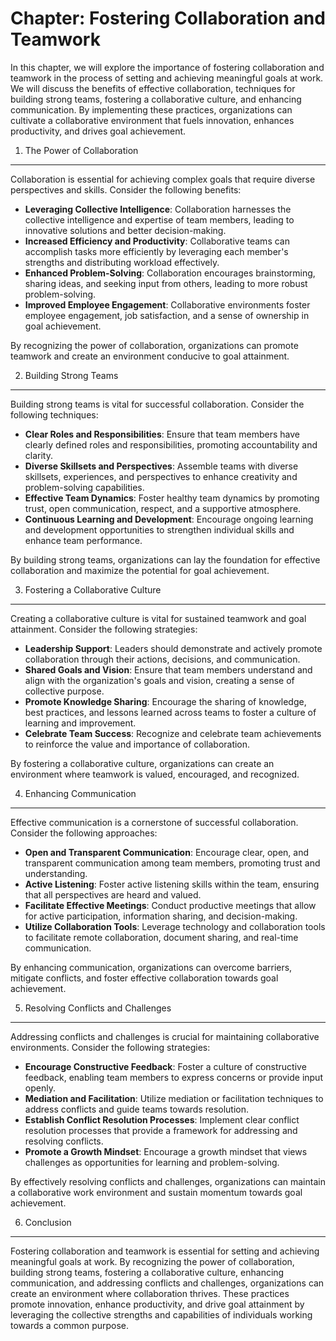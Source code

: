 Chapter: Fostering Collaboration and Teamwork
=============================================

In this chapter, we will explore the importance of fostering collaboration and teamwork in the process of setting and achieving meaningful goals at work. We will discuss the benefits of effective collaboration, techniques for building strong teams, fostering a collaborative culture, and enhancing communication. By implementing these practices, organizations can cultivate a collaborative environment that fuels innovation, enhances productivity, and drives goal achievement.

1. The Power of Collaboration
-----------------------------

Collaboration is essential for achieving complex goals that require diverse perspectives and skills. Consider the following benefits:

* **Leveraging Collective Intelligence**: Collaboration harnesses the collective intelligence and expertise of team members, leading to innovative solutions and better decision-making.
* **Increased Efficiency and Productivity**: Collaborative teams can accomplish tasks more efficiently by leveraging each member's strengths and distributing workload effectively.
* **Enhanced Problem-Solving**: Collaboration encourages brainstorming, sharing ideas, and seeking input from others, leading to more robust problem-solving.
* **Improved Employee Engagement**: Collaborative environments foster employee engagement, job satisfaction, and a sense of ownership in goal achievement.

By recognizing the power of collaboration, organizations can promote teamwork and create an environment conducive to goal attainment.

2. Building Strong Teams
------------------------

Building strong teams is vital for successful collaboration. Consider the following techniques:

* **Clear Roles and Responsibilities**: Ensure that team members have clearly defined roles and responsibilities, promoting accountability and clarity.
* **Diverse Skillsets and Perspectives**: Assemble teams with diverse skillsets, experiences, and perspectives to enhance creativity and problem-solving capabilities.
* **Effective Team Dynamics**: Foster healthy team dynamics by promoting trust, open communication, respect, and a supportive atmosphere.
* **Continuous Learning and Development**: Encourage ongoing learning and development opportunities to strengthen individual skills and enhance team performance.

By building strong teams, organizations can lay the foundation for effective collaboration and maximize the potential for goal achievement.

3. Fostering a Collaborative Culture
------------------------------------

Creating a collaborative culture is vital for sustained teamwork and goal attainment. Consider the following strategies:

* **Leadership Support**: Leaders should demonstrate and actively promote collaboration through their actions, decisions, and communication.
* **Shared Goals and Vision**: Ensure that team members understand and align with the organization's goals and vision, creating a sense of collective purpose.
* **Promote Knowledge Sharing**: Encourage the sharing of knowledge, best practices, and lessons learned across teams to foster a culture of learning and improvement.
* **Celebrate Team Success**: Recognize and celebrate team achievements to reinforce the value and importance of collaboration.

By fostering a collaborative culture, organizations can create an environment where teamwork is valued, encouraged, and recognized.

4. Enhancing Communication
--------------------------

Effective communication is a cornerstone of successful collaboration. Consider the following approaches:

* **Open and Transparent Communication**: Encourage clear, open, and transparent communication among team members, promoting trust and understanding.
* **Active Listening**: Foster active listening skills within the team, ensuring that all perspectives are heard and valued.
* **Facilitate Effective Meetings**: Conduct productive meetings that allow for active participation, information sharing, and decision-making.
* **Utilize Collaboration Tools**: Leverage technology and collaboration tools to facilitate remote collaboration, document sharing, and real-time communication.

By enhancing communication, organizations can overcome barriers, mitigate conflicts, and foster effective collaboration towards goal achievement.

5. Resolving Conflicts and Challenges
-------------------------------------

Addressing conflicts and challenges is crucial for maintaining collaborative environments. Consider the following strategies:

* **Encourage Constructive Feedback**: Foster a culture of constructive feedback, enabling team members to express concerns or provide input openly.
* **Mediation and Facilitation**: Utilize mediation or facilitation techniques to address conflicts and guide teams towards resolution.
* **Establish Conflict Resolution Processes**: Implement clear conflict resolution processes that provide a framework for addressing and resolving conflicts.
* **Promote a Growth Mindset**: Encourage a growth mindset that views challenges as opportunities for learning and problem-solving.

By effectively resolving conflicts and challenges, organizations can maintain a collaborative work environment and sustain momentum towards goal achievement.

6. Conclusion
-------------

Fostering collaboration and teamwork is essential for setting and achieving meaningful goals at work. By recognizing the power of collaboration, building strong teams, fostering a collaborative culture, enhancing communication, and addressing conflicts and challenges, organizations can create an environment where collaboration thrives. These practices promote innovation, enhance productivity, and drive goal attainment by leveraging the collective strengths and capabilities of individuals working towards a common purpose.

